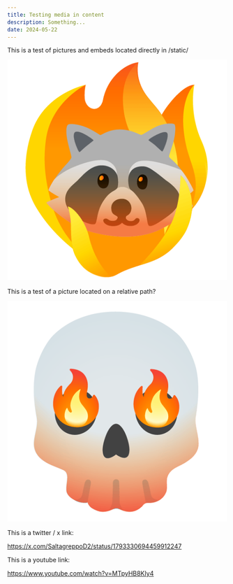```yaml
---
title: Testing media in content
description: Something...
date: 2024-05-22
---
```


This is a test of pictures and embeds located directly in /static/

![Trash panda icon](/img/trash_panda.png)

This is a test of a picture located on a relative path?

![Flaming skull icon](./img/skull.png)

This is a twitter / x link:

https://x.com/SaltagreppoD2/status/1793330694459912247

This is a youtube link:

https://www.youtube.com/watch?v=MTpyHB8KIy4
